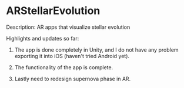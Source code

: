 # ARStellarEvolution
Description: AR apps that visualize stellar evolution

Highlights and updates so far:

1. The app is done completely in Unity, and I do not have any
   problem exporting it into iOS (haven't tried Android yet).

2. The functionality of the app is complete.

3. Lastly need to redesign supernova phase in AR.
